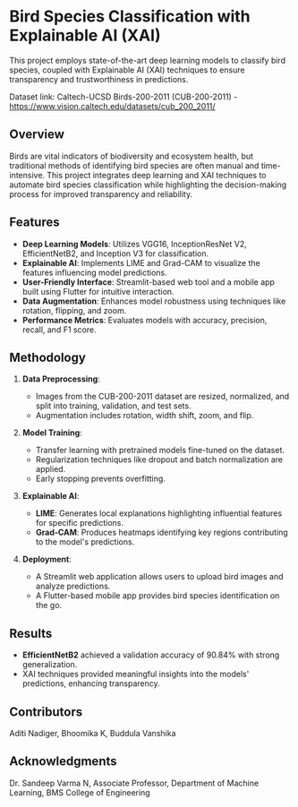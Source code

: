 # Bird Species Classification with Explainable AI (XAI)

This project employs state-of-the-art deep learning models to classify bird species, coupled with Explainable AI (XAI) techniques to ensure transparency and trustworthiness in predictions.

Dataset link: 
Caltech-UCSD Birds-200-2011 (CUB-200-2011) - https://www.vision.caltech.edu/datasets/cub_200_2011/

## Overview

Birds are vital indicators of biodiversity and ecosystem health, but traditional methods of identifying bird species are often manual and time-intensive. This project integrates deep learning and XAI techniques to automate bird species classification while highlighting the decision-making process for improved transparency and reliability.

## Features

- **Deep Learning Models**: Utilizes VGG16, InceptionResNet V2, EfficientNetB2, and Inception V3 for classification.
- **Explainable AI**: Implements LIME and Grad-CAM to visualize the features influencing model predictions.
- **User-Friendly Interface**: Streamlit-based web tool and a mobile app built using Flutter for intuitive interaction.
- **Data Augmentation**: Enhances model robustness using techniques like rotation, flipping, and zoom.
- **Performance Metrics**: Evaluates models with accuracy, precision, recall, and F1 score.

## Methodology

1. **Data Preprocessing**: 
   - Images from the CUB-200-2011 dataset are resized, normalized, and split into training, validation, and test sets.
   - Augmentation includes rotation, width shift, zoom, and flip.

2. **Model Training**: 
   - Transfer learning with pretrained models fine-tuned on the dataset.
   - Regularization techniques like dropout and batch normalization are applied.
   - Early stopping prevents overfitting.

3. **Explainable AI**:
   - **LIME**: Generates local explanations highlighting influential features for specific predictions.
   - **Grad-CAM**: Produces heatmaps identifying key regions contributing to the model's predictions.

4. **Deployment**: 
   - A Streamlit web application allows users to upload bird images and analyze predictions.
   - A Flutter-based mobile app provides bird species identification on the go.

## Results

- **EfficientNetB2** achieved a validation accuracy of 90.84% with strong generalization.
- XAI techniques provided meaningful insights into the models' predictions, enhancing transparency.

## Contributors
Aditi Nadiger,
Bhoomika K,
Buddula Vanshika

## Acknowledgments
Dr. Sandeep Varma N, 
Associate Professor, 
Department of Machine Learning, 
BMS College of Engineering
